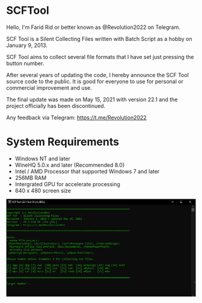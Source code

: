 # SCFTool

Hello, I'm Farid Rid or better known as @Revolution2022 on Telegram.

SCF Tool is a Silent Collecting Files written with Batch Script as a hobby on January 9, 2013.

SCF Tool aims to collect several file formats that I have set just pressing the button number. 

After several years of updating the code, I hereby announce the SCF Tool source code to the public. It is good for everyone to use for personal or commercial improvement and use.

The final update was made on May 15, 2021 with version 22.1 and the project officially has been discontinued.

Any feedback via Telegram:
https://t.me/Revolution2022

# System Requirements
* Windows NT and later
* WineHQ 5.0.x and later (Recommended 8.0)
* Intel / AMD Processor that supported Windows 7 and later
* 256MB RAM
* Intergrated GPU for accelerate processing
* 640 x 480 screen size

![SCFTool](SCFTool.PNG)
